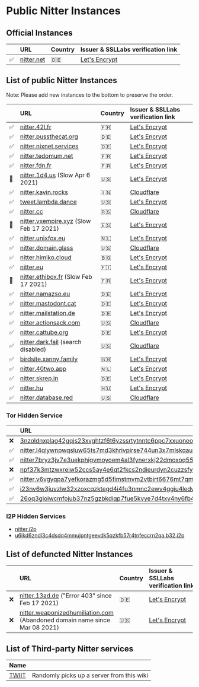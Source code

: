 # Public Nitter Instances

## Official Instances

|          | URL                               | Country | Issuer & SSLLabs verification&nbsp;link                                         |
| :------- | :-------------------------------- | :------ | :------------------------------------------------------------------------- |
| &#9989;  | [nitter.net](https://nitter.net/) | 🇩🇪      | [Let's Encrypt](https://www.ssllabs.com/ssltest/analyze.html?d=nitter.net) |

## List of public Nitter Instances
Note: Please add new instances to the bottom to preserve the order.
<!-- hide it from the top, otherwise it might get as popular as invidious
* [nitter.snopyta.org](https://nitter.snopyta.org) 🇫🇮
  Issuer: Let's Encrypt, [SSLLabs Verification](https://www.ssllabs.com/ssltest/analyze.html?d=nitter.snopyta.org)
-->
|    | URL                                                                            | Country                                                   | Issuer & SSLLabs verification&nbsp;link                                                              |
| :------ | :----------------------------------------------------------------------------- | :-------------------------------------------------------- | :-------------------------------------------------------------------------------------------------- |
| ✅ | [nitter.42l.fr](https://nitter.42l.fr/)                                         | 🇫🇷                                                        | [Let's Encrypt](https://www.ssllabs.com/ssltest/analyze.html?d=nitter.42l.fr)                     |
| ✅ | [nitter.pussthecat.org](https://nitter.pussthecat.org)                          | 🇩🇪                                                        | [Let's Encrypt](https://www.ssllabs.com/ssltest/analyze.html?d=nitter.pussthecat.org)             | 
| ✅ | [nitter.nixnet.services](https://nitter.nixnet.services/)                       | 🇩🇪                                                        | [Let's Encrypt](https://www.ssllabs.com/ssltest/analyze.html?d=nitter.nixnet.services)            |
| ✅ | [nitter.tedomum.net](https://nitter.tedomum.net/)                               | 🇫🇷                                                        | [Let's Encrypt](https://www.ssllabs.com/ssltest/analyze.html?d=nitter.tedomum.net)                |
| ✅ | [nitter.fdn.fr](https://nitter.fdn.fr/)                                         | 🇫🇷                                                        | [Let's Encrypt](https://www.ssllabs.com/ssltest/analyze.html?d=nitter.fdn.fr)                     |
| &#128012; | [nitter.1d4.us](https://nitter.1d4.us/)  (Slow Apr 6 2021)                            | 🇺🇸                                                        | [Let's Encrypt](https://www.ssllabs.com/ssltest/analyze.html?d=nitter.1d4.us)                     |
| ✅ | [nitter.kavin.rocks](https://nitter.kavin.rocks)                                | 🇮🇳                                                        | [Cloudflare](https://www.ssllabs.com/ssltest/analyze.html?d=nitter.kavin.rocks)                   |
| ✅ | [tweet.lambda.dance](https://tweet.lambda.dance)                                | 🇺🇸                                                        | [Let's Encrypt](https://www.ssllabs.com/ssltest/analyze.html?d=tweet.lambda.dance)                |
| ✅ | [nitter.cc](https://nitter.cc)                                                  | 🇷🇸                                                        | [Cloudflare](https://www.ssllabs.com/ssltest/analyze.html?d=nitter.cc)                            |
| &#128012; | [nitter.vxempire.xyz](https://nitter.vxempire.xyz) (Slow Feb 17 2021)         | 🇪🇸                                                        | [Let's Encrypt](https://www.ssllabs.com/ssltest/analyze.html?d=nitter.vxempire.xyz)               |
| ✅ | [nitter.unixfox.eu](https://nitter.unixfox.eu)                                  | 🇳🇱                                                        | [Let's Encrypt](https://www.ssllabs.com/ssltest/analyze.html?d=nitter.unixfox.eu)                 |
| ✅ | [nitter.domain.glass](https://nitter.domain.glass)                              | 🇺🇸                                                        | [Cloudflare](https://www.ssllabs.com/ssltest/analyze.html?d=nitter.domain.glass)                  |
| ✅ | [nitter.himiko.cloud](https://nitter.himiko.cloud)                              | 🇧🇬                                                        | [Let's Encrypt](https://www.ssllabs.com/ssltest/analyze.html?d=nitter.himiko.cloud)               |
| ✅ | [nitter.eu](https://nitter.eu)                                                  | 🇫🇮                                                        | [Let's Encrypt](https://www.ssllabs.com/ssltest/analyze.html?d=nitter.eu)                         |
| &#128012; | [nitter.ethibox.fr](https://nitter.ethibox.fr) (Slow Feb 17 2021)             | 🇫🇷                                                        | [Let's Encrypt](https://www.ssllabs.com/ssltest/analyze.html?d=nitter.ethibox.fr)                 |
| ✅ | [nitter.namazso.eu](https://nitter.namazso.eu)                                  | 🇩🇪                                                        | [Let's Encrypt](https://www.ssllabs.com/ssltest/analyze.html?d=nitter.namazso.eu)                 |
| ✅ | [nitter.mastodont.cat](https://nitter.mastodont.cat)                          | 🇩🇪                                                        | [Let's Encrypt](https://www.ssllabs.com/ssltest/analyze.html?d=nitter.mastodont.cat)             |
| ✅ | [nitter.mailstation.de](https://nitter.mailstation.de)                          | 🇩🇪                                                        | [Let's Encrypt](https://www.ssllabs.com/ssltest/analyze.html?d=nitter.mailstation.de)             |
| ✅ | [nitter.actionsack.com](https://nitter.actionsack.com)                          | 🇺🇸                                                        | [Cloudflare](https://www.ssllabs.com/ssltest/analyze.html?d=nitter.actionsack.com)                |
| ✅ | [nitter.cattube.org](https://nitter.cattube.org/)                               | 🇩🇪                                                        | [Let's Encrypt](https://www.ssllabs.com/ssltest/analyze.html?d=nitter.cattube.org)                |
| ✅ | [nitter.dark.fail](https://nitter.dark.fail) (search disabled)                                   | 🇺🇸                                                        | [Cloudflare](https://www.ssllabs.com/ssltest/analyze.html?d=nitter.dark.fail)                     |
| ✅ | [birdsite.xanny.family](https://birdsite.xanny.family)                          | 🇬🇧                                                   | [Let's Encrypt](https://www.ssllabs.com/ssltest/analyze.html?d=birdsite.xanny.family)             |
| ✅ | [nitter.40two.app](https://nitter.40two.app)                          | 🇳🇱                                                   | [Let's Encrypt](https://www.ssllabs.com/ssltest/analyze.html?d=nitter.40two.app)             |
| ✅ | [nitter.skrep.in](https://nitter.skrep.in)                          | 🇩🇪                                                   | [Let's Encrypt](https://www.ssllabs.com/ssltest/analyze.html?d=nitter.skrep.in)             |
| ✅ | [nitter.hu](https://nitter.hu)                          | 🇭🇺                                                   | [Let's Encrypt](https://www.ssllabs.com/ssltest/analyze.html?d=nitter.hu)             |
| ✅ | [nitter.database.red](https://nitter.database.red)                          | 🇺🇸                                                   | [Cloudflare](https://www.ssllabs.com/ssltest/analyze.html?d=nitter.database.red)             |

### Tor Hidden Service

|         | URL                                                                                                                                                    |
| :------ | :-----------------------------------------------------------------------------                                                                         |
| ❌      | [3nzoldnxplag42gqjs23xvghtzf6t6yzssrtytnntc6ppc7xxuoneoad.onion](http://3nzoldnxplag42gqjs23xvghtzf6t6yzssrtytnntc6ppc7xxuoneoad.onion/)               |
| ✅      | [nitter.l4qlywnpwqsluw65ts7md3khrivpirse744un3x7mlskqauz5pyuzgqd.onion](http://nitter.l4qlywnpwqsluw65ts7md3khrivpirse744un3x7mlskqauz5pyuzgqd.onion/) |
| ✅      | [nitter7bryz3jv7e3uekphigvmoyoem4al3fynerxkj22dmoxoq553qd.onion](http://nitter7bryz3jv7e3uekphigvmoyoem4al3fynerxkj22dmoxoq553qd.onion/)               |
| ❌      | [npf37k3mtzwxreiw52ccs5ay4e6qt2fkcs2ndieurdyn2cuzzsfyfvid.onion](http://npf37k3mtzwxreiw52ccs5ay4e6qt2fkcs2ndieurdyn2cuzzsfyfvid.onion/)               |
| ✅      | [nitter.v6vgyqpa7yefkorazmg5d5fimstmvm2vtbirt6676mt7qmllrcnwycqd.onion](http://nitter.v6vgyqpa7yefkorazmg5d5fimstmvm2vtbirt6676mt7qmllrcnwycqd.onion/) |
| ✅      | [i23nv6w3juvzlw32xzoxcqzktegd4i4fu3nmnc2ewv4ggiu4ledwklad.onion](http://i23nv6w3juvzlw32xzoxcqzktegd4i4fu3nmnc2ewv4ggiu4ledwklad.onion/) |
| ✅      | [26oq3gioiwcmfojub37nz5gzbkdiqp7fue5kvye7d4txv4ny6fb4wwid.onion](http://26oq3gioiwcmfojub37nz5gzbkdiqp7fue5kvye7d4txv4ny6fb4wwid.onion/) |

### I2P Hidden Services
* [nitter.i2p](http://axd6uavsstsrvstva4mzlzh4ct76rc6zdug3nxdgeitrzczhzf4q.b32.i2p/)
* [u6ikd6zndl3c4dsdq4mmujpntgeevdk5qzkfb57r4tnfeccrn2qa.b32.i2p](http://u6ikd6zndl3c4dsdq4mmujpntgeevdk5qzkfb57r4tnfeccrn2qa.b32.i2p/)

## List of defuncted Nitter Instances
<!--
Hey buds ! plz not defunct servers only because one day he was unreachable ;) TKS
-->
|    | URL                                                                            | Country                                                   | Issuer & SSLLabs verification&nbsp;link                                                              |
| :------ | :----------------------------------------------------------------------------- | :-------------------------------------------------------- | :-------------------------------------------------------------------------------------------------- |
| ❌ | [nitter.13ad.de](https://nitter.13ad.de) ("Error 403" since Feb 17 2021) | 🇩🇪                                                        | [Let's Encrypt](https://www.ssllabs.com/ssltest/analyze.html?d=nitter.13ad.de)                     |
| ❌ | [nitter.weaponizedhumiliation.com](https://nitter.weaponizedhumiliation.com) (Abandoned domain name since Mar 08 2021) | 🇺🇸                                                        | [Let's Encrypt](https://www.ssllabs.com/ssltest/analyze.html?d=nitter.weaponizedhumiliation.com)  |

## List of Third-party Nitter services

| Name                    |                                                               |
| :---------------------- | :------------------------------------------------------------ |
| [TWIIT](https://twiiit.com) | Randomly picks up a server from this wiki                 |  


